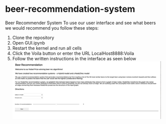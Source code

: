 # beer-recommendation-system
Beer Recommender System
To use our user interface and see what beers we would recommend you follow these steps:
1. Clone the repository
2. Open GUI.ipynb
3. Restart the kernel and run all cells
4. Click the Voila button or enter the URL LocalHost8888:Voila
5. Follow the written instructions in the interface as seen below
![alt text](https://github.com/sophielouie/beer-recommendation-system/blob/main/UI_image.png?raw=true)

